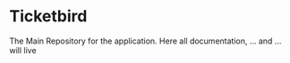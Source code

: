 # Ticketbird
The Main Repository for the application. Here all documentation, ... and ... will live
